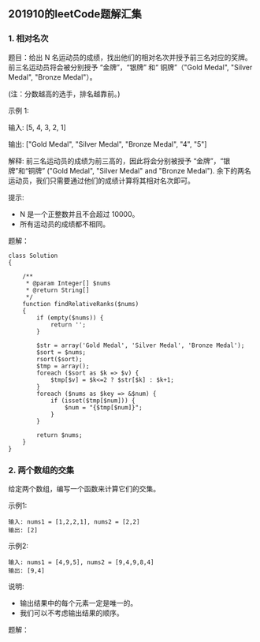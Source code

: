 ## 201910的leetCode题解汇集

### 1. 相对名次

   题目：给出 N 名运动员的成绩，找出他们的相对名次并授予前三名对应的奖牌。前三名运动员将会被分别授予 “金牌”，“银牌” 和“ 铜牌”（"Gold Medal", "Silver Medal", "Bronze Medal"）。
   
   (注：分数越高的选手，排名越靠前。)
   
   示例 1:
   
   输入: [5, 4, 3, 2, 1]
   
   输出: ["Gold Medal", "Silver Medal", "Bronze Medal", "4", "5"]
   
   解释: 前三名运动员的成绩为前三高的，因此将会分别被授予 “金牌”，“银牌”和“铜牌” ("Gold Medal", "Silver Medal" and "Bronze Medal").
   余下的两名运动员，我们只需要通过他们的成绩计算将其相对名次即可。
   
   提示:
   - N 是一个正整数并且不会超过 10000。
   - 所有运动员的成绩都不相同。
   
   题解：

```
class Solution 
{

    /**
     * @param Integer[] $nums
     * @return String[]
     */
    function findRelativeRanks($nums) 
    {
        if (empty($nums)) {
            return '';
        }
        
        $str = array('Gold Medal', 'Silver Medal', 'Bronze Medal');
        $sort = $nums;
        rsort($sort);
        $tmp = array();
        foreach ($sort as $k => $v) {
            $tmp[$v] = $k<=2 ? $str[$k] : $k+1;
        }
        foreach ($nums as $key => &$num) {
            if (isset($tmp[$num])) {
                $num = "{$tmp[$num]}";
            }
        }
        
        return $nums;
    }
}
```


### 2. 两个数组的交集

给定两个数组，编写一个函数来计算它们的交集。

示例1:
```
输入: nums1 = [1,2,2,1], nums2 = [2,2]
输出: [2]
```
示例2:
```
输入: nums1 = [4,9,5], nums2 = [9,4,9,8,4]
输出: [9,4]
```

说明:

- 输出结果中的每个元素一定是唯一的。
- 我们可以不考虑输出结果的顺序。


题解：












